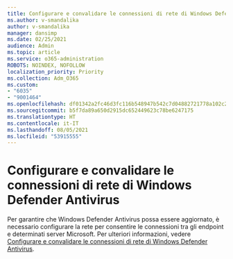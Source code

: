 ```yaml
---
title: Configurare e convalidare le connessioni di rete di Windows Defender Antivirus
ms.author: v-smandalika
author: v-smandalika
manager: dansimp
ms.date: 02/25/2021
audience: Admin
ms.topic: article
ms.service: o365-administration
ROBOTS: NOINDEX, NOFOLLOW
localization_priority: Priority
ms.collection: Adm_O365
ms.custom:
- "6035"
- "9001464"
ms.openlocfilehash: df01342a2fc46d3fc116b548947b542c7d04882721778a102c2dba93ed135a6a
ms.sourcegitcommit: b5f7da89a650d2915dc652449623c78be6247175
ms.translationtype: HT
ms.contentlocale: it-IT
ms.lasthandoff: 08/05/2021
ms.locfileid: "53915555"
---
```

# <a name="configure-and-validate-microsoft-defender-antivirus-network-connections"></a>Configurare e convalidare le connessioni di rete di Windows Defender Antivirus

Per garantire che Windows Defender Antivirus possa essere aggiornato, è necessario configurare la rete per consentire le connessioni tra gli endpoint e determinati server Microsoft. Per ulteriori informazioni, vedere [Configurare e convalidare le connessioni di rete di Windows Defender Antivirus](https://docs.microsoft.com/windows/security/threat-protection/microsoft-defender-antivirus/configure-network-connections-microsoft-defender-antivirus).
